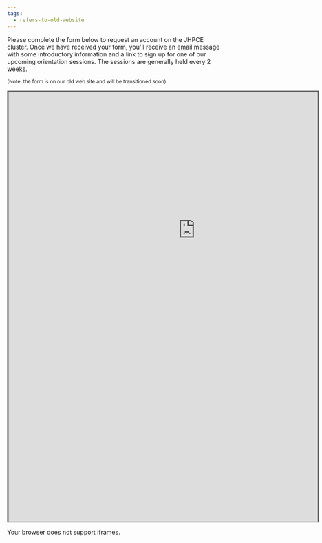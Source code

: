 ```yaml
---
tags:
  - refers-to-old-website
---
```

Please complete the form below to request an account on the JHPCE cluster. Once we have received
your form, you'll receive an email message with some introductory information and a link to
sign up for one of our upcoming orientation sessions.  The sessions are generally held every 2 weeks.

<sub>(Note: the form is on our old web site and will be transitioned soon)</sub>
<div style="position: static; overflow: hidden; border: solid 2px #555; width:720px; height:1000px;">
<div style="overflow: hidden; margin-top: -380px; margin-right: -600px; margin-bottom: -240px; height:1400px;">

<iframe src="https://jhpce-old.jhu.edu/register/user/" id="main" height="1400" width="865" scrolling="no">
  <p>Your browser does not support iframes.</p>
</iframe>

</div>
</div>
  <p>Your browser does not support iframes.</p>
</iframe>


